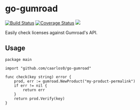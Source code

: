 # go-gumroad


[![Build Status](https://img.shields.io/github/actions/workflow/status/caarlos0/go-gumroad/build.yml?branch=main&style=for-the-badge)](https://github.com/caarlos0/go-gumroad/actions?workflow=build)
[![Coverage Status](https://img.shields.io/codecov/c/gh/caarlos0/go-gumroad.svg?logo=codecov&style=for-the-badge)](https://codecov.io/gh/caarlos0/go-gumroad)
[![](http://img.shields.io/badge/godoc-reference-5272B4.svg?style=for-the-badge)](https://pkg.go.dev/github.com/caarlos0/go-gumroad)

Easily check licenses against Gumroad's API.

## Usage

```golang
package main

import "github.com/caarlos0/go-gumroad"

func check(key string) error {
	prod, err := gumroad.NewProduct("my-product-permalink")
	if err != nil {
		return err
	}
	return prod.Verify(key)
}
```
